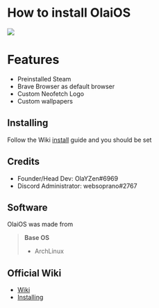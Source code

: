 # **How to install OlaiOS**
<img src="https://i.imgur.com/X8QbiuX.png"/>

# **Features**
- Preinstalled Steam
- Brave Browser as default browser
- Custom Neofetch Logo
- Custom wallpapers

## **Installing**
Follow the Wiki [install](https://github.com/OlaYZen/OlaiOS/wiki/Installing-the-OS) guide and you should be set

## **Credits**
- Founder/Head Dev: OlaYZen#6969
- Discord Administrator: websoprano#2767

## **Software**
OlaiOS was made from

> **Base OS**
> - ArchLinux

## **Official Wiki**
- [Wiki](https://github.com/OlaYZen/OlaiOS/wiki)
- [Installing](https://github.com/OlaYZen/OlaiOS/wiki/Installing-the-OS)
